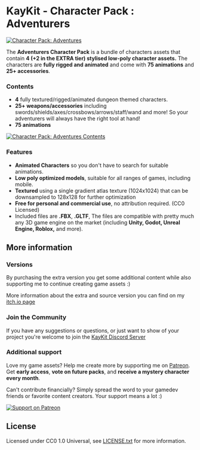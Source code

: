 # KayKit - Character Pack : Adventurers

[![Character Pack: Adventures](https://img.itch.zone/aW1nLzEyODExNzM4LnBuZw==/original/pGaSc4.png)](https://kaylousberg.itch.io/kaykit-adventurers)

The **Adventurers Character Pack** is a bundle of characters assets that contain **4 (+2 in the EXTRA tier) stylised low-poly character assets.** The characters are **fully rigged and animated** and come with **75 animations** and **25+ accessories**.

### Contents

- **4** fully textured/rigged/animated dungeon themed characters.
- **25+ weapons/accessories** including swords/shields/axes/crossbows/arrows/staff/wand and more! So your adventurers will always have the right tool at hand!
- **75 animations**

[![Character Pack: Adventures Contents](https://img.itch.zone/aW1hZ2UvMjE2OTQ0MC8xMjgxMTc2Mi5wbmc=/original/%2Fk6bsM.png)](https://kaylousberg.itch.io/kaykit-adventurers)

### Features
- **Animated Characters** so you don't have to search for suitable animations.
- **Low poly optimized models**, suitable for all ranges of games, including mobile.
- **Textured** using a single gradient atlas texture (1024x1024) that can be downsampled to 128x128 for further optimization
- **Free for personal and commercial use**, no attribution required. (CC0 Licensed)
- Included files are **.FBX**, **.GLTF**, The files are compatible with pretty much any 3D game engine on the market (including **Unity, Godot, Unreal Engine, Roblox,** and more).

## More information

### Versions

By purchasing the extra version you get some additional content while also supporting me to continue creating game assets :)

More information about the extra and source version you can find on my [itch.io page](https://kaylousberg.itch.io/kaykit-adventurers)

### Join the Community

If you have any suggestions or questions, or just want to show of your project you're welcome to join the [KayKit Discord Server](https://discord.gg/JC7HGnnUqH) 

### Additional support 

Love my game assets? Help me create more by supporting me on [Patreon](https://www.patreon.com/kaylousberg/posts). Get **early access**, **vote on future packs**, and **receive a mystery character every month**.

Can't contribute financially? Simply spread the word to your gamedev friends or favorite content creators. Your support means a lot :) 


[![Support on Patreon](https://img.itch.zone/aW1nLzEyODEyNDAwLnBuZw==/original/y5uHiT.png)](https://www.patreon.com/kaylousberg/posts)

## License

Licensed under CC0 1.0 Universal, see [LICENSE.txt](LICENSE.txt) for more information.